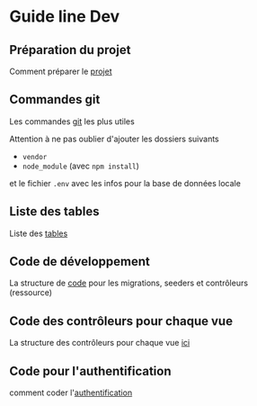 # Guide line Dev

## Préparation du projet

Comment préparer le [projet](Article/preparer.md)

## Commandes git

Les commandes [git](Article/git.md) les plus utiles

Attention à ne pas oublier d'ajouter les dossiers suivants
* `vendor`
* `node_module` (avec `npm install`)

et le fichier `.env` avec les infos pour la base de données locale

## Liste des tables

Liste des [tables](Article/tables.md)


## Code de développement

La structure de [code](Article/backend.md) pour les migrations, seeders et contrôleurs (ressource)

## Code des contrôleurs pour chaque vue

La structure des contrôleurs pour chaque vue [ici](Article/controleurVue.md)

## Code pour l'authentification

comment coder l'[authentification](Article/authentification.md)

